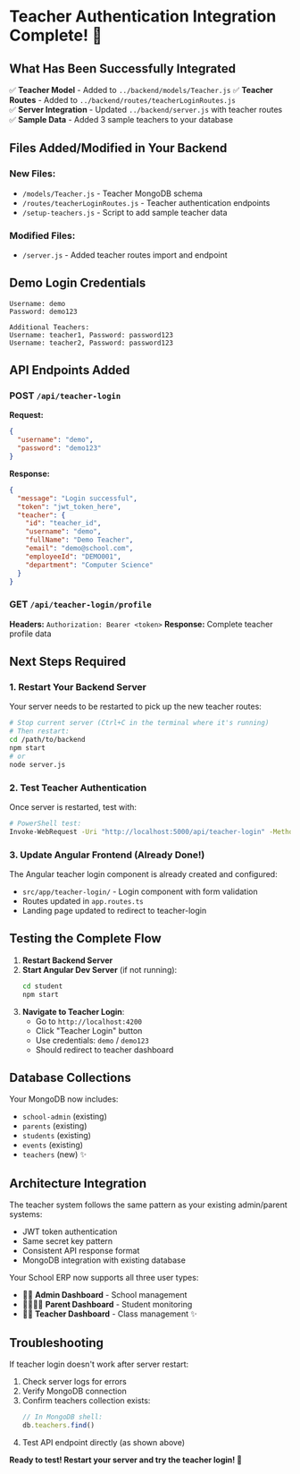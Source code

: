 # Teacher Authentication Integration Complete! 🎉

## What Has Been Successfully Integrated

✅ **Teacher Model** - Added to `../backend/models/Teacher.js`
✅ **Teacher Routes** - Added to `../backend/routes/teacherLoginRoutes.js`  
✅ **Server Integration** - Updated `../backend/server.js` with teacher routes
✅ **Sample Data** - Added 3 sample teachers to your database

## Files Added/Modified in Your Backend

### New Files:
- `/models/Teacher.js` - Teacher MongoDB schema
- `/routes/teacherLoginRoutes.js` - Teacher authentication endpoints
- `/setup-teachers.js` - Script to add sample teacher data

### Modified Files:
- `/server.js` - Added teacher routes import and endpoint

## Demo Login Credentials

```
Username: demo
Password: demo123

Additional Teachers:
Username: teacher1, Password: password123  
Username: teacher2, Password: password123
```

## API Endpoints Added

### POST `/api/teacher-login`
**Request:**
```json
{
  "username": "demo",
  "password": "demo123"
}
```

**Response:**
```json
{
  "message": "Login successful",
  "token": "jwt_token_here",
  "teacher": {
    "id": "teacher_id",
    "username": "demo",
    "fullName": "Demo Teacher",
    "email": "demo@school.com",
    "employeeId": "DEMO001",
    "department": "Computer Science"
  }
}
```

### GET `/api/teacher-login/profile`
**Headers:** `Authorization: Bearer <token>`
**Response:** Complete teacher profile data

## Next Steps Required

### 1. Restart Your Backend Server
Your server needs to be restarted to pick up the new teacher routes:

```bash
# Stop current server (Ctrl+C in the terminal where it's running)
# Then restart:
cd /path/to/backend
npm start
# or
node server.js
```

### 2. Test Teacher Authentication

Once server is restarted, test with:

```bash
# PowerShell test:
Invoke-WebRequest -Uri "http://localhost:5000/api/teacher-login" -Method POST -ContentType "application/json" -Body '{"username":"demo","password":"demo123"}'
```

### 3. Update Angular Frontend (Already Done!)

The Angular teacher login component is already created and configured:
- `src/app/teacher-login/` - Login component with form validation
- Routes updated in `app.routes.ts`
- Landing page updated to redirect to teacher-login

## Testing the Complete Flow

1. **Restart Backend Server**
2. **Start Angular Dev Server** (if not running):
   ```bash
   cd student
   npm start
   ```
3. **Navigate to Teacher Login**: 
   - Go to `http://localhost:4200`
   - Click "Teacher Login" button
   - Use credentials: `demo` / `demo123`
   - Should redirect to teacher dashboard

## Database Collections

Your MongoDB now includes:
- `school-admin` (existing)
- `parents` (existing) 
- `students` (existing)
- `events` (existing)
- `teachers` (new) ✨

## Architecture Integration

The teacher system follows the same pattern as your existing admin/parent systems:
- JWT token authentication
- Same secret key pattern
- Consistent API response format
- MongoDB integration with existing database

Your School ERP now supports all three user types:
- 👨‍💼 **Admin Dashboard** - School management
- 👨‍👩‍👧‍👦 **Parent Dashboard** - Student monitoring  
- 👨‍🏫 **Teacher Dashboard** - Class management ✨

## Troubleshooting

If teacher login doesn't work after server restart:
1. Check server logs for errors
2. Verify MongoDB connection
3. Confirm teachers collection exists:
   ```javascript
   // In MongoDB shell:
   db.teachers.find()
   ```
4. Test API endpoint directly (as shown above)

**Ready to test! Restart your server and try the teacher login! 🚀**